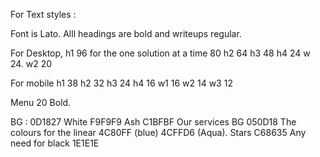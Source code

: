 For Text styles : 

Font is Lato.
Alll headings are bold and writeups regular. 

For Desktop, 
h1 96
for the one solution at a time 80
h2 64
h3 48 
h4 24 
w 24. 
w2 20 

For mobile 
h1 38
h2 32
h3 24
h4 16
w1 16
w2 14 
w3 12

Menu 20 Bold.

BG : 0D1827
White F9F9F9
Ash C1BFBF
Our services BG 050D18
The colours for the linear 4C80FF (blue) 4CFFD6 (Aqua).
Stars C68635
Any need for black 1E1E1E